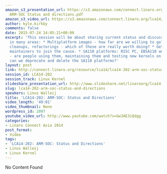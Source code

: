 ```yaml
---
amazon_s3_presentation_url: https://s3.amazonaws.com/connect.linaro.org/lca14/presentations/LCA14-202-
  ARM-SOC Status and directions.pdf
amazon_s3_video_url: https://s3.amazonaws.com/connect.linaro.org/lca14/videos/03-04-Tuesday/LCA14-202-+ARM-SOC-+Status+and+Directions.mp4
author: kyle.kirkby
comments: false
date: 2015-07-24 14:05:21+00:00
excerpt: 'This session will be about sharing current status and discussing ways forward
  in many areas: * Multiplatform images - how far are we willing to go? * Modernization,
  cleanups, refactorings - which of these are really worth doing? * Getting hobbyist
  maintainers to join the cause. * SA110 platforms: RISC PC, EBSA110 and Footbridge/Netwinder
  - are people using them, maintaining them and testing new kernels on them? If not,
  can we deprecate and delete the SA110 platforms?'
layout: post
link: http://connect.linaro.org/resource/lca14/lca14-202-arm-soc-status-and-directions/
session_id: LCA14-202
session_track: Linux Kernel
slideshare_presentation_url: http://www.slideshare.net/linaroorg/lca14-202-armsocstatusanddirections
slug: lca14-202-arm-soc-status-and-directions
speakers: Linus Walleij
title: 'LCA14-202: ARM-SOC: Status and Directions'
video_length: '49:01'
video_thumbnail: None
wordpress_id: 2097
youtube_video_url: http://www.youtube.com/watch?v=Gw3AE3iQdgg
categories:
- Linaro Connect Asia 2014
post_format:
- Video
tags:
- 'LCA14-202: ARM-SOC: Status and Directions'
- Linus Walleij
- Linux Kernel
---
```


No Content Found
